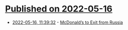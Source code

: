 # [Published on 2022-05-16](index.md)

* [2022-05-16, 11:39:32](https://news.ycombinator.com/item?id=31395765) - [McDonald’s to Exit from Russia](https://corporate.mcdonalds.com/corpmcd/en-us/our-stories/article/ourstories.mcd-exit-russia.html)
